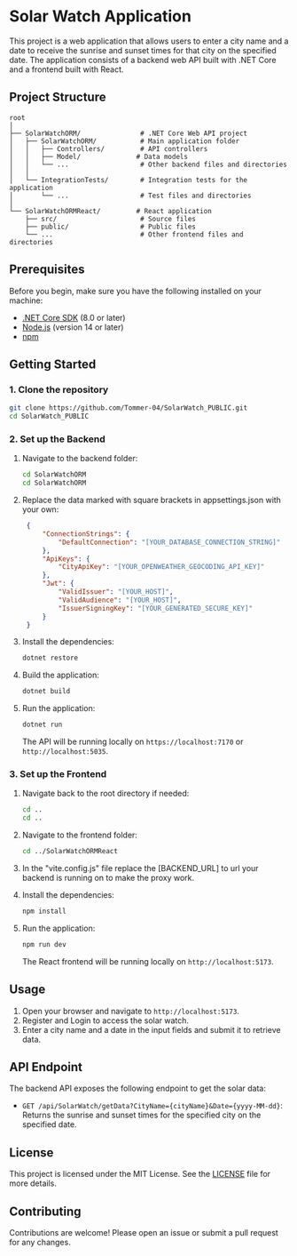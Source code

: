 ﻿
# Solar Watch Application

This project is a web application that allows users to enter a city name and a date to receive the sunrise and sunset times for that city on the specified date. The application consists of a backend web API built with .NET Core and a frontend built with React.

## Project Structure

```
root
│
├── SolarWatchORM/               # .NET Core Web API project
│   ├── SolarWatchORM/           # Main application folder
│   │   ├── Controllers/         # API controllers
│   │   ├── Model/              # Data models
│   │   └── ...                  # Other backend files and directories
│   │
│   └── IntegrationTests/        # Integration tests for the application
│       └── ...                  # Test files and directories
│ 
└── SolarWatchORMReact/         # React application
    ├── src/                     # Source files
    ├── public/                  # Public files
    └── ...                      # Other frontend files and directories
```

## Prerequisites

Before you begin, make sure you have the following installed on your machine:

- [.NET Core SDK](https://dotnet.microsoft.com/download) (8.0 or later)
- [Node.js](https://nodejs.org/) (version 14 or later)
- [npm](https://www.npmjs.com/)

## Getting Started

### 1. Clone the repository

```bash
git clone https://github.com/Tommer-04/SolarWatch_PUBLIC.git
cd SolarWatch_PUBLIC
```

### 2. Set up the Backend

1. Navigate to the backend folder:

    ```bash
    cd SolarWatchORM
    cd SolarWatchORM
    ``` 
 
2. Replace the data marked with square brackets in appsettings.json with your own:
    
   ```json
    {
        "ConnectionStrings": {
            "DefaultConnection": "[YOUR_DATABASE_CONNECTION_STRING]"
        },
        "ApiKeys": {
            "CityApiKey": "[YOUR_OPENWEATHER_GEOCODING_API_KEY]"
        },
        "Jwt": {
            "ValidIssuer": "[YOUR_HOST]",
            "ValidAudience": "[YOUR_HOST]",
            "IssuerSigningKey": "[YOUR_GENERATED_SECURE_KEY]"
        }
    }
   ```

3. Install the dependencies:

    ```bash
    dotnet restore
    ```

4. Build the application:

    ```bash
    dotnet build
    ```

5. Run the application:

    ```bash
    dotnet run
    ```

   The API will be running locally on `https://localhost:7170` or `http://localhost:5035`.

### 3. Set up the Frontend
1. Navigate back to the root directory if needed:

    ```bash
    cd ..
    cd ..
    ```
2. Navigate to the frontend folder:

    ```bash
    cd ../SolarWatchORMReact
    ```


3. In the "vite.config.js" file replace the [BACKEND_URL] to url your backend is running on to make the proxy work.

4. Install the dependencies:

    ```bash
    npm install
    ```

5. Run the application:

    ```bash
    npm run dev
    ```

   The React frontend will be running locally on `http://localhost:5173`.

## Usage

1. Open your browser and navigate to `http://localhost:5173`.
2. Register and Login to access the solar watch.
3. Enter a city name and a date in the input fields and submit it to retrieve data.

## API Endpoint

The backend API exposes the following endpoint to get the solar data:

- `GET /api/SolarWatch/getData?CityName={cityName}&Date={yyyy-MM-dd}`: Returns the sunrise and sunset times for the specified city on the specified date.

## License

This project is licensed under the MIT License. See the [LICENSE](LICENSE) file for more details.

## Contributing

Contributions are welcome! Please open an issue or submit a pull request for any changes.
